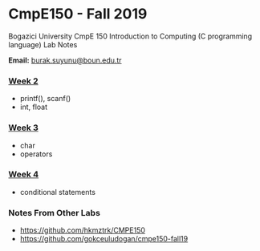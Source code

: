 # CmpE150 - Fall 2019

Bogazici University CmpE 150 Introduction to Computing (C programming language) Lab Notes 

**Email:** burak.suyunu@boun.edu.tr

### [Week 2](Week_02/)

* printf(), scanf()
* int, float

### [Week 3](Week_03/)

* char
* operators

### [Week 4](Week_04/)

* conditional statements

### Notes From Other Labs

* https://github.com/hkmztrk/CMPE150
* https://github.com/gokceuludogan/cmpe150-fall19

